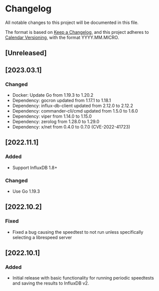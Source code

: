# Changelog
All notable changes to this project will be documented in this file.

The format is based on [Keep a Changelog](https://keepachangelog.com/en/1.0.0/),
and this project adheres to [Calendar Versioning](https://calver.org/), with the
format YYYY.MM.MICRO.

## [Unreleased]

## [2023.03.1]
### Changed
- Docker: Update Go from 1.19.3 to 1.20.2
- Dependency: gocron updated from 1.17.1 to 1.18.1
- Dependency: influx-db-client updated from 2.12.0 to 2.12.2
- Dependency: commander-cli/cmd updated from 1.5.0 to 1.6.0
- Dependency: viper from 1.14.0 to 1.15.0 
- Dependency: zerolog from 1.28.0 to 1.29.0
- Dependency: x/net from 0.4.0 to 0.7.0 (CVE-2022-41723)

## [2022.11.1]
### Added
- Support InfluxDB 1.8+

### Changed
- Use Go 1.19.3

## [2022.10.2]
### Fixed
- Fixed a bug causing the speedtest to not run unless specifically selecting a
  librespeed server

## [2022.10.1]
### Added
- Initial release with basic functionality for running periodic speedtests and
  saving the results to InfluxDB v2.
